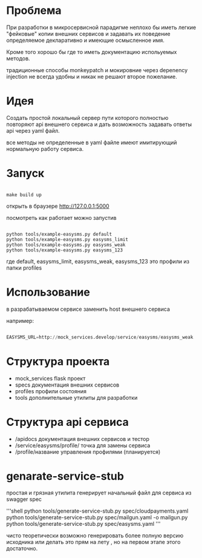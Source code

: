 # Проблема 

При разработки в микросервисной парадигме неплохо бы иметь легкие "фейковые" копии внешних сервисов 
и задавать их поведение определяемое декларативно и имеющие осмысленное имя. 

Кроме того хорошо бы где то иметь документацию испольуемых методов. 

традиционные способы monkeypatch и мокировние через depenency injection не всегда удобны и никак 
не решают второе пожелание.

# Идея

Создать простой локальный сервер пути которого полностью повторяют api внешнего сервиса
и дать возможность задавать ответы api через yaml файл.

все методы не определенные в yaml файле имеют имитирующий нормальную работу сервиса. 

# Запуск

```shell 

make build up

```

открыть в браузере http://127.0.0.1:5000

посмотреть как работает можно запустив

```shell

python tools/example-easysms.py default
python tools/example-easysms.py easysms_limit
python tools/example-easysms.py easysms_weak
python tools/example-easysms.py easysms_123

```

где default, easysms_limit, easysms_weak, easysms_123 это профили из папки profiles

# Использование 

в разрабатываемом сервисе заменить host внешнего сервиса

например: 

```python

EASYSMS_URL=http://mock_services.develop/service/easysms/easysms_weak

```

# Cтруктура проекта

* mock_services flask проект
* specs документация внешних сервисов 
* profiles профили состояния 
* tools дополнительные утилиты для разработки 

# Cтруктура api сервиса

* /apidocs документация внешних сервисов и тестор 
* /service/easysms/profile/ точка для замены сервиса
* /profile/название управления профилями (планируется)

# genarate-service-stub

простая и грязная утилита генерирует начальный файл для сервиса из swagger spec


'''shell
python tools/generate-service-stub.py spec/cloudpayments.yaml
python tools/generate-service-stub.py spec/mailgun.yaml -o mailgun.py
python tools/generate-service-stub.py spec/easysms.yaml
'''

чисто теоретически возможно генерировать более полную версию исходника или делать это прям на лету
, но на первом этапе этого достаточно.
